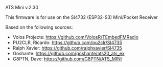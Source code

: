 ATS Mini v.2.30

This firmware is for use on the SI4732 (ESP32-S3) Mini/Pocket Receiver  

Based on the following sources:  
- Volos Projects: https://github.com/VolosR/TEmbedFMRadio  
- PU2CLR, Ricardo: https://github.com/pu2clr/SI4735  
- Ralph Xavier: https://github.com/ralphxavier/SI4735  
- Goshante: https://github.com/goshante/ats20_ats_ex  
- G8PTN, Dave: https://github.com/G8PTN/ATS_MINI  
